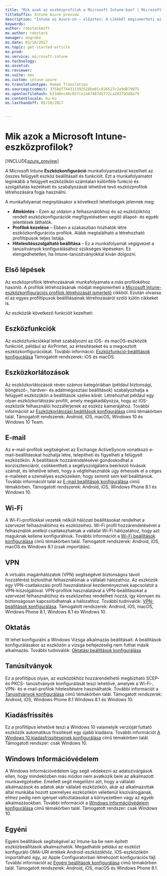 ```yaml
---
title: "Mik azok az eszközprofilok a Microsoft Intune-ban? | Microsoft Docs"
titleSuffix: Intune Azure preview
description: "Intune az Azure-on – előzetes: A cikkből megismerheti az Intune-eszközprofilokat, és azt, hogy miképpen segíthetnek a vállalati eszközök kezelésében és védelmében."
keywords: 
author: robstackmsft
ms.author: robstack
manager: angrobe
ms.date: 03/16/2017
ms.topic: get-started-article
ms.prod: 
ms.service: microsoft-intune
ms.technology: 
ms.assetid: 
ms.reviewer: 
ms.suite: ems
ms.custom: intune-azure
ms.translationtype: Human Translation
ms.sourcegitcommit: 3758df744311392528be01c826527c2a9d879975
ms.openlocfilehash: b33d8ec48c057ce1e67487d5772ca203793d8a79
ms.contentlocale: hu-hu
ms.lasthandoff: 05/10/2017


---
```


# <a name="what-are-microsoft-intune-device-profiles"></a>Mik azok a Microsoft Intune-eszközprofilok?

[!INCLUDE[azure_preview](../includes/azure_preview.md)]

A Microsoft Intune **Eszközkonfiguráció** munkafolyamatával kezelheti az összes felügyelt eszköz beállításait és funkcióit. Ezt a munkafolyamatot leginkább a felügyelt eszközökön számtalan különféle funkció és szolgáltatás kezelését és szabályozását lehetővé tevő eszközprofilok létrehozására fogja használni.

A munkafolyamat megnyitásakor a következő lehetőségek jelennek meg:

- **Áttekintés** – Ezen az oldalon a felhasználókhoz és az eszközökhöz rendelt eszközkonfigurációk megfigyelésében segítő állapot- és egyéb jelentések láthatók.
- **Profilok kezelése** – Ebben a szakaszban hozhatók létre eszközkonfigurációs profilok. Alább megtalálható a létrehozható profiltípusok teljes listája.
- **Hitelesítésszolgáltató beállítása** – Ez a munkafolyamat végigvezet a tanúsítványok konfigurálásához szükséges lépéseken. Ez elengedhetetlen, ha Intune-tanúsítványokkal kíván dolgozni.

## <a name="getting-started"></a>Első lépések

Az eszközprofilok létrehozásának munkafolyamata a más profilokéhoz hasonló. A profilok létrehozásának módját megismerheti a [Microsoft Intune-eszközkonfigurációs profilok létrehozását ismertető](how-to-create-device-profiles.md) cikkből. Ezután olvassa el az egyes profiltípusok beállításainak létrehozásáról szóló külön cikkeket is.

Az eszközök következő funkcióit kezelheti:

## <a name="device-features"></a>Eszközfunkciók

Az eszközfunkciókkal lehet szabályozni az iOS- és macOS-eszközök funkcióit, például az AirPrintet, az értesítéseket és a megosztott eszközkonfigurációkat.
További információ: [Eszközfunkció-beállítások konfigurálása](how-to-configure-device-features.md) Támogatott rendszerek: iOS és macOS.

## <a name="device-restrictions"></a>Eszközkorlátozások
Az eszközkorlátozások révén számos kategóriában (például biztonsági, böngésző-, hardver- és adatmegosztási beállítások) szabályozhatja a felügyelt eszközökön a beállítások széles körét. Létrehozhat például egy olyan eszközkorlátozási profilt, amely megakadályozza, hogy az iOS-eszközök felhasználói hozzáférjenek az eszköz kamerájához.
További információt az [Eszközkorlátozási beállítások konfigurálása](how-to-configure-device-restrictions.md) című témakörben talál. Támogatott rendszerek: Android, iOS, macOS, Windows 10 és Windows 10 Team.

## <a name="email"></a>E-mail
Az e-mail-profilok segítségével az Exchange ActiveSyncre vonatkozó e-mail-beállításokat hozhatja létre, telepítheti és figyelheti a felügyelt eszközökön. A beállítások hozzárendelésével gondoskodhat a konzisztenciáról, csökkentheti a segélyszolgálatra beérkező hívások számát, és lehetővé teheti, hogy a végfelhasználók úgy érhessék el a céges e-maileket a személyes eszközeiken, hogy semmit sem kell beállítaniuk.
További információt talál az [E-mail beállítások konfigurálása](how-to-configure-email-settings.md) című témakörben. Támogatott rendszerek: Android, iOS, Windows Phone 8.1 és Windows 10.

## <a name="wi-fi"></a>Wi-Fi
A Wi-Fi-profilokkal vezeték nélküli hálózati beállításokat rendelhet a szervezet felhasználóihoz és eszközeihez. Wi-Fi profil hozzárendelésével a felhasználók anélkül csatlakozhatnak a vállalat Wi-Fi hálózatához, hogy azt maguknak kellene konfigurálniuk.
További információt a [Wi-Fi beállítások konfigurálása](how-to-configure-wi-fi-settings.md) című témakörben talál. Támogatott rendszerek: Android, iOS, macOS és Windows 8.1 (csak importálás).

## <a name="vpn"></a>VPN
A virtuális magánhálózatok (VPN) segítségével biztonságos távoli hozzáférést biztosíthat felhasználóinak a vállalati hálózathoz. Az eszközök egy VPN-csatlakozási profil használatával kezdeményeznek kapcsolatot a VPN-kiszolgálóval. VPN-profilok használatával a VPN-beállításokat a szervezet felhasználóihoz és eszközeihez rendelheti hozzá, így könnyen és biztonságosan kapcsolódhatnak a hálózathoz.
További tudnivalók: [VPN-beállítások konfigurálása](how-to-configure-vpn-settings.md).
Támogatott rendszerek: Android, iOS, macOS, Windows Phone 8.1, Windows 8.1 és Windows 10.

## <a name="education"></a>Oktatás
Itt lehet konfigurálni a Windows Vizsga alkalmazás beállításait. A beállítások konfigurálásakor az eszközön a vizsga befejezéséig nem futhat másik alkalmazás.
További tudnivalók: [Oktatási beállítások konfigurálása](how-to-configure-education-settings.md)

## <a name="certificates"></a>Tanúsítványok
Ez a profiltípus olyan, az eszközökhöz hozzárendelhető megbízható SCEP- és PKCS- tanúsítványok konfigurálását teszi lehetővé, amelyek a Wi-Fi-, VPN- és e-mail-profilok hitelesítésére használhatók.
További információt a [Tanúsítványok konfigurálása](how-to-configure-certificates.md) című témakörben talál. Támogatott rendszerek: Android, iOS, Windows Phone 8.1 Windows 8.1 és Windows 10.

## <a name="edition-upgrade"></a>Kiadásfrissítés
Ez a profiltípus lehetővé teszi a Windows 10 valamelyik verzióját futtató eszközök automatikus frissítését egy újabb kiadásra. További információt [A Windows 10 kiadásfrissítéseinek konfigurálása](how-to-configure-windows-10-edition-upgrade.md) című témakörben talál. Támogatott rendszer: csak Windows 10.

## <a name="windows-information-protection"></a>Windows Információvédelem
A Windows Információvédelem úgy segít védekezni az adatszivárgások ellen, hogy mindeközben más módon nem avatkozik bele az alkalmazott munkavégzésébe. Emellett segít megelőzni azt, hogy a vállalati alkalmazások és adatok akár vállalati eszközökön, akár az alkalmazottak által munkába hozott személyes eszközökön véletlenül kiszivárogjanak, ehhez pedig nem igényel változtatásokat a környezetben vagy az egyéb alkalmazásokban.
További információt a [Windows Információvédelem konfigurálása](how-to-configure-windows-information-protection.md) című témakörben talál. Támogatott rendszer: csak Windows 10.

## <a name="custom"></a>Egyéni
Egyéni beállítások segítségével az Intune-ba be nem épített eszközbeállítások alkalmazhatók. Megadhatók például az eszközt konfiguráló OMA-URI értékek Android-eszközökhöz. iOS-eszközökön importálható egy, az Apple Configuratorban létrehozott konfigurációs fájl.
További információt az [Egyéni beállítások konfigurálása](how-to-configure-custom-settings.md) című témakörben talál. Támogatott rendszerek: Android, iOS, macOS és Windows Phone 8.1.

